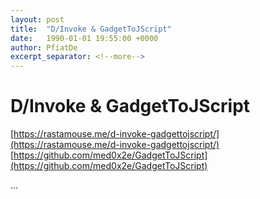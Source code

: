 ```yaml
---
layout: post
title:  "D/Invoke & GadgetToJScript"
date:   1990-01-01 19:55:00 +0000
author: PfiatDe
excerpt_separator: <!--more-->
---
```


# D/Invoke & GadgetToJScript
[https://rastamouse.me/d-invoke-gadgettojscript/](https://rastamouse.me/d-invoke-gadgettojscript/)
[https://github.com/med0x2e/GadgetToJScript](https://github.com/med0x2e/GadgetToJScript)

...
<!--more-->
